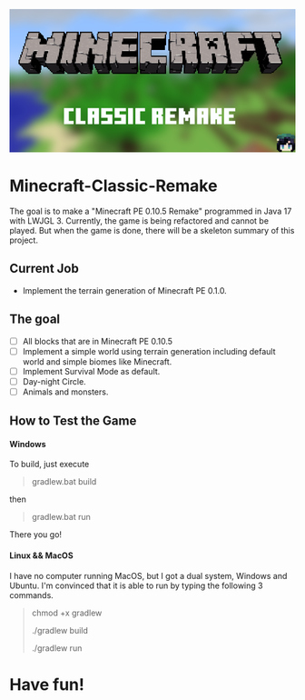 ![Splash](./splash/splash.png)

# Minecraft-Classic-Remake

The goal is to make a "Minecraft PE 0.10.5 Remake" programmed in Java 17 with LWJGL 3. Currently, the game is being refactored and cannot be played. But when the game is done, there will be a skeleton summary of this project.

## Current Job

* Implement the terrain generation of Minecraft PE 0.1.0.

## The goal

- [ ] All blocks that are in Minecraft PE 0.10.5
- [ ] Implement a simple world using terrain generation including default world and simple biomes like Minecraft.
- [ ] Implement Survival Mode as default.
- [ ] Day-night Circle.
- [ ] Animals and monsters.

## How to Test the Game

#### Windows

To build, just execute

> gradlew.bat build

then

> gradlew.bat run

There you go!

#### Linux && MacOS

I have no computer running MacOS, but I got a dual system, Windows and Ubuntu.
I'm convinced that it is able to run by typing the following 3 commands.

> chmod +x gradlew
> 
> ./gradlew build
> 
> ./gradlew run

# Have fun!


